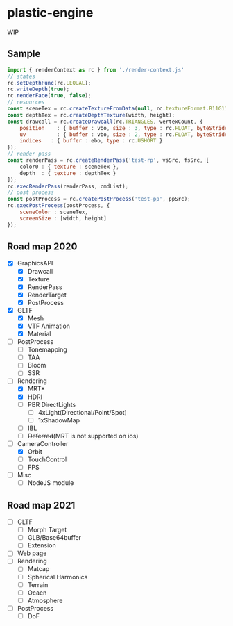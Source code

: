# plastic-engine

WIP

## Sample

```js
import { renderContext as rc } from './render-context.js'
// states
rc.setDepthFunc(rc.LEQUAL);
rc.writeDepth(true);
rc.renderFace(true, false);
// resources
const sceneTex = rc.createTextureFromData(null, rc.textureFormat.R11G11B10, width, height);
const depthTex = rc.createDepthTexture(width, height);
const drawcall = rc.createDrawcall(rc.TRIANGLES, vertexCount, {
    position	: { buffer : vbo, size : 3, type : rc.FLOAT, byteStride : 20, byteOffset : 0 },
    uv		    : { buffer : vbo, size : 2, type : rc.FLOAT, byteStride : 20, byteOffset : 12 },
    indices	  : { buffer : ebo, type : rc.USHORT }
});
// render pass
const renderPass = rc.createRenderPass('test-rp', vsSrc, fsSrc, [
    color0 : { texture : sceneTex },
    depth  : { texture : depthTex }
]);
rc.execRenderPass(renderPass, cmdList);
// post process
const postProcess = rc.createPostProcess('test-pp', ppSrc);
rc.execPostProcess(postProcess, {
    sceneColor : sceneTex,
    screenSize : [width, height]
});
```

## Road map 2020

- [x] GraphicsAPI
  - [x] Drawcall
  - [x] Texture
  - [x] RenderPass
  - [x] RenderTarget
  - [x] PostProcess
- [x] GLTF
  - [x] Mesh
  - [x] VTF Animation
  - [x] Material
- [ ] PostProcess
  - [ ] Tonemapping
  - [ ] TAA
  - [ ] Bloom
  - [ ] SSR
- [ ] Rendering
  - [x] MRT*
  - [x] HDRI
  - [ ] PBR DirectLights
    - [ ] 4xLight(Directional/Point/Spot)
    - [ ] 1xShadowMap
  - [ ] IBL
  - [ ] ~~Deferred~~(MRT is not supported on ios)
- [ ] CameraController
  - [x] Orbit
  - [ ] TouchControl
  - [ ] FPS
- [ ] Misc
  - [ ] NodeJS module

## Road map 2021

- [ ] GLTF
  - [ ] Morph Target
  - [ ] GLB/Base64buffer
  - [ ] Extension
- [ ] Web page
- [ ] Rendering
  - [ ] Matcap
  - [ ] Spherical Harmonics
  - [ ] Terrain
  - [ ] Ocaen
  - [ ] Atmosphere
- [ ] PostProcess
  - [ ] DoF